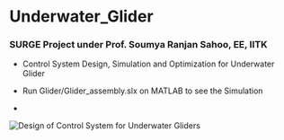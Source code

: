 # Underwater_Glider
### SURGE Project under Prof. Soumya Ranjan Sahoo, EE, IITK
- Control System Design, Simulation and Optimization for Underwater Glider
- Run Glider/Glider_assembly.slx on MATLAB to see the Simulation

-
![Design of Control System for Underwater Gliders](https://github.com/SaiVedant26/Underwater_Glider/assets/103312663/77cd5db3-762f-4da0-aac8-e6b9039a7557)

